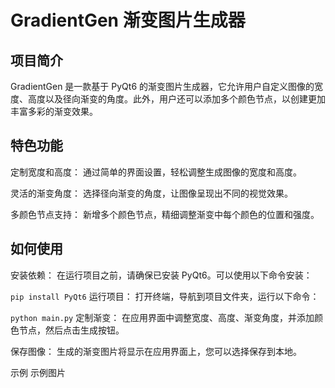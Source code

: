 # GradientGen 渐变图片生成器
## 项目简介
GradientGen 是一款基于 PyQt6 的渐变图片生成器，它允许用户自定义图像的宽度、高度以及径向渐变的角度。此外，用户还可以添加多个颜色节点，以创建更加丰富多彩的渐变效果。

## 特色功能
定制宽度和高度： 通过简单的界面设置，轻松调整生成图像的宽度和高度。

灵活的渐变角度： 选择径向渐变的角度，让图像呈现出不同的视觉效果。

多颜色节点支持： 新增多个颜色节点，精细调整渐变中每个颜色的位置和强度。

## 如何使用
安装依赖： 在运行项目之前，请确保已安装 PyQt6。可以使用以下命令安装：

`pip install PyQt6`
运行项目： 打开终端，导航到项目文件夹，运行以下命令：

`python main.py`
定制渐变： 在应用界面中调整宽度、高度、渐变角度，并添加颜色节点，然后点击生成按钮。

保存图像： 生成的渐变图片将显示在应用界面上，您可以选择保存到本地。

示例
示例图片